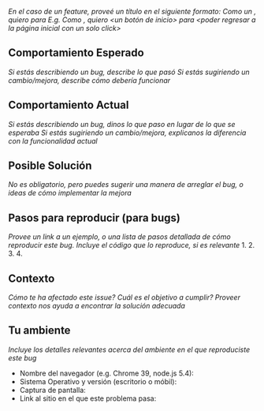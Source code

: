 *En el caso de un feature, proveé un título en el siguiente formato:*
*Como un <tipo de usuario>, quiero <funcionalidad o mejora esperada> para <beneficio esperado>*
*E.g. Como <usuario>, quiero <un botón de inicio> para <poder regresar a la página inicial con un solo click>*

## Comportamiento Esperado
*Si estás describiendo un bug, describe lo que pasó*
*Si estás sugiriendo un cambio/mejora, describe cómo debería funcionar*

## Comportamiento Actual
*Si estás describiendo un bug, dinos lo que paso en lugar de lo que se esperaba*
*Si estás sugiriendo un cambio/mejora, explicanos la diferencia con la funcionalidad actual*

## Posible Solución
*No es obligatorio, pero puedes sugerir una manera de arreglar el bug,*
*o ideas de cómo implementar la mejora*

## Pasos para reproducir (para bugs)
*Provee un link a un ejemplo, o una lista de pasos detallada de*
*cómo reproducir este bug. Incluye el código que lo reproduce, si es relevante*
1.
2.
3.
4.

## Contexto
*Cómo te ha afectado este issue? Cuál es el objetivo a cumplir?*
*Proveer contexto nos ayuda a encontrar la solución adecuada*

## Tu ambiente
*Incluye los detalles relevantes acerca del ambiente en el que reproduciste este bug*
* Nombre del navegador (e.g. Chrome 39, node.js 5.4):
* Sistema Operativo y versión (escritorio o móbil):
* Captura de pantalla:
* Link al sitio en el que este problema pasa:
